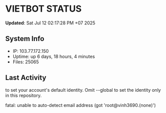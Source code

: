 # VIETBOT STATUS
**Updated**: Sat Jul 12 02:17:28 PM +07 2025

## System Info
- IP: 103.77.172.150
- Uptime: up 6 days, 18 hours, 4 minutes
- Files: 25065

## Last Activity

to set your account's default identity.
Omit --global to set the identity only in this repository.

fatal: unable to auto-detect email address (got 'root@vinh3690.(none)')
